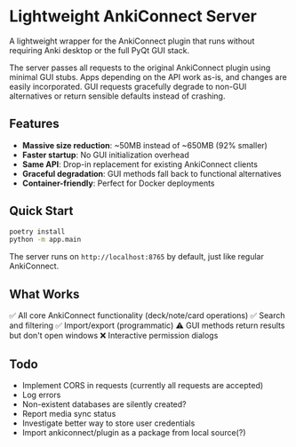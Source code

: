 # Lightweight AnkiConnect Server

A lightweight wrapper for the AnkiConnect plugin that runs without requiring Anki desktop or the full PyQt GUI stack.

The server passes all requests to the original AnkiConnect plugin using minimal GUI stubs. Apps depending on the API work as-is, and changes are easily incorporated. GUI requests gracefully degrade to non-GUI alternatives or return sensible defaults instead of crashing.

## Features

- **Massive size reduction**: ~50MB instead of ~650MB (92% smaller)
- **Faster startup**: No GUI initialization overhead
- **Same API**: Drop-in replacement for existing AnkiConnect clients
- **Graceful degradation**: GUI methods fall back to functional alternatives
- **Container-friendly**: Perfect for Docker deployments

## Quick Start

```bash
poetry install
python -m app.main
```

The server runs on `http://localhost:8765` by default, just like regular AnkiConnect.

## What Works

✅ All core AnkiConnect functionality (deck/note/card operations)
✅ Search and filtering
✅ Import/export (programmatic)
⚠️ GUI methods return results but don't open windows
❌ Interactive permission dialogs

## Todo

- Implement CORS in requests (currently all requests are accepted)
- Log errors
- Non-existent databases are silently created?
- Report media sync status
- Investigate better way to store user credentials
- Import ankiconnect/plugin as a package from local source(?)

